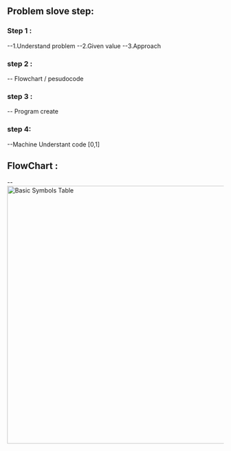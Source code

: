 ## Problem slove step:
### Step 1 :
--1.Understand problem
--2.Given value
--3.Approach

### step 2 :
-- Flowchart / pesudocode 

### step 3 :
-- Program create
### step 4:
--Machine Understant code [0,1]

## FlowChart :
-- <img src="https://i.ibb.co/MyKWcM7M/basic-symbols-table.jpg" alt="Basic Symbols Table" width="600"/>

